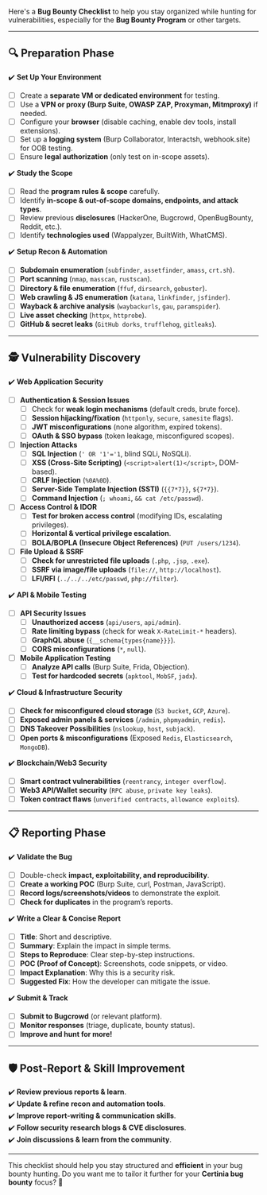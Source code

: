 Here's a **Bug Bounty Checklist** to help you stay organized while hunting for vulnerabilities, especially for the **Bug Bounty Program** or other targets.

---

## 🔍 **Preparation Phase**  
✔️ **Set Up Your Environment**  
- [ ] Create a **separate VM or dedicated environment** for testing.  
- [ ] Use a **VPN or proxy (Burp Suite, OWASP ZAP, Proxyman, Mitmproxy)** if needed.  
- [ ] Configure your **browser** (disable caching, enable dev tools, install extensions).  
- [ ] Set up a **logging system** (Burp Collaborator, Interactsh, webhook.site) for OOB testing.  
- [ ] Ensure **legal authorization** (only test on in-scope assets).  

✔️ **Study the Scope**  
- [ ] Read the **program rules & scope** carefully.  
- [ ] Identify **in-scope & out-of-scope domains, endpoints, and attack types**.  
- [ ] Review previous **disclosures** (HackerOne, Bugcrowd, OpenBugBounty, Reddit, etc.).  
- [ ] Identify **technologies used** (Wappalyzer, BuiltWith, WhatCMS).  

✔️ **Setup Recon & Automation**  
- [ ] **Subdomain enumeration** (`subfinder`, `assetfinder`, `amass`, `crt.sh`).  
- [ ] **Port scanning** (`nmap`, `masscan`, `rustscan`).  
- [ ] **Directory & file enumeration** (`ffuf`, `dirsearch`, `gobuster`).  
- [ ] **Web crawling & JS enumeration** (`katana`, `linkfinder`, `jsfinder`).  
- [ ] **Wayback & archive analysis** (`waybackurls`, `gau`, `paramspider`).  
- [ ] **Live asset checking** (`httpx`, `httprobe`).  
- [ ] **GitHub & secret leaks** (`GitHub dorks`, `trufflehog`, `gitleaks`).  

---

## 🕵️ **Vulnerability Discovery**  

✔️ **Web Application Security**  
- [ ] **Authentication & Session Issues**  
  - [ ] Check for **weak login mechanisms** (default creds, brute force).  
  - [ ] **Session hijacking/fixation** (`httponly`, `secure`, `samesite` flags).  
  - [ ] **JWT misconfigurations** (none algorithm, expired tokens).  
  - [ ] **OAuth & SSO bypass** (token leakage, misconfigured scopes).  

- [ ] **Injection Attacks**  
  - [ ] **SQL Injection** (`' OR '1'='1`, blind SQLi, NoSQLi).  
  - [ ] **XSS (Cross-Site Scripting)** (`<script>alert(1)</script>`, DOM-based).  
  - [ ] **CRLF Injection** (`%0A%0D`).  
  - [ ] **Server-Side Template Injection (SSTI)** (`{{7*7}}`, `${7*7}`).  
  - [ ] **Command Injection** (`; whoami`, `&& cat /etc/passwd`).  

- [ ] **Access Control & IDOR**  
  - [ ] **Test for broken access control** (modifying IDs, escalating privileges).  
  - [ ] **Horizontal & vertical privilege escalation**.  
  - [ ] **BOLA/BOPLA (Insecure Object References)** (`PUT /users/1234`).  

- [ ] **File Upload & SSRF**  
  - [ ] **Check for unrestricted file uploads** (`.php`, `.jsp`, `.exe`).  
  - [ ] **SSRF via image/file uploads** (`file://`, `http://localhost`).  
  - [ ] **LFI/RFI** (`../../../etc/passwd`, `php://filter`).  

✔️ **API & Mobile Testing**  
- [ ] **API Security Issues**  
  - [ ] **Unauthorized access** (`api/users`, `api/admin`).  
  - [ ] **Rate limiting bypass** (check for weak `X-RateLimit-*` headers).  
  - [ ] **GraphQL abuse** (`{__schema{types{name}}}`).  
  - [ ] **CORS misconfigurations** (`*`, `null`).  

- [ ] **Mobile Application Testing**  
  - [ ] **Analyze API calls** (Burp Suite, Frida, Objection).  
  - [ ] **Test for hardcoded secrets** (`apktool`, `MobSF`, `jadx`).  

✔️ **Cloud & Infrastructure Security**  
- [ ] **Check for misconfigured cloud storage** (`S3 bucket`, `GCP`, `Azure`).  
- [ ] **Exposed admin panels & services** (`/admin`, `phpmyadmin`, `redis`).  
- [ ] **DNS Takeover Possibilities** (`nslookup`, `host`, `subjack`).  
- [ ] **Open ports & misconfigurations** (Exposed `Redis`, `Elasticsearch`, `MongoDB`).  

✔️ **Blockchain/Web3 Security**  
- [ ] **Smart contract vulnerabilities** (`reentrancy`, `integer overflow`).  
- [ ] **Web3 API/Wallet security** (`RPC abuse`, `private key leaks`).  
- [ ] **Token contract flaws** (`unverified contracts`, `allowance exploits`).  

---

## 📋 **Reporting Phase**  
✔️ **Validate the Bug**  
- [ ] Double-check **impact, exploitability, and reproducibility**.  
- [ ] **Create a working POC** (Burp Suite, curl, Postman, JavaScript).  
- [ ] **Record logs/screenshots/videos** to demonstrate the exploit.  
- [ ] **Check for duplicates** in the program’s reports.  

✔️ **Write a Clear & Concise Report**  
- [ ] **Title**: Short and descriptive.  
- [ ] **Summary**: Explain the impact in simple terms.  
- [ ] **Steps to Reproduce**: Clear step-by-step instructions.  
- [ ] **POC (Proof of Concept)**: Screenshots, code snippets, or video.  
- [ ] **Impact Explanation**: Why this is a security risk.  
- [ ] **Suggested Fix**: How the developer can mitigate the issue.  

✔️ **Submit & Track**  
- [ ] **Submit to Bugcrowd** (or relevant platform).  
- [ ] **Monitor responses** (triage, duplicate, bounty status).  
- [ ] **Improve and hunt for more!**  

---

## 🛡️ **Post-Report & Skill Improvement**  
✔️ **Review previous reports & learn**.  
✔️ **Update & refine recon and automation tools**.  
✔️ **Improve report-writing & communication skills**.  
✔️ **Follow security research blogs & CVE disclosures**.  
✔️ **Join discussions & learn from the community**.  

---

This checklist should help you stay structured and **efficient** in your bug bounty hunting. Do you want me to tailor it further for your **Certinia bug bounty** focus? 🚀
